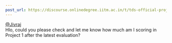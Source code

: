 ```yaml
---
post_url: https://discourse.onlinedegree.iitm.ac.in/t/tds-official-project1-discrepencies/171141/281
---
```

[@Jivraj](/u/jivraj)  
Hlo, could you please check and let me know how much am I scoring in Project 1 after the latest evaluation?